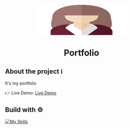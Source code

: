 <p align="center">
  <img src='src/assets/icons/avatar_icon.svg' width="300" height="100" display="block" margin-left="50%" text-align="center" />
</p>

# <p align="center">Portfolio</p>

## About the project ℹ️
It's my portfolio

👉 Live Demo: [Live Demo](https://darya-artyomenko-portfolio.netlify.app/)

## Build with ⚙️

[![My Skills](https://skillicons.dev/icons?i=scss,react)](https://skillicons.dev)